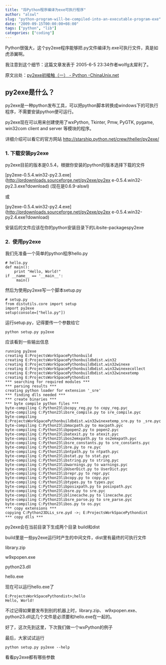 ```yaml
---
title: "将Python程序编译为exe可执行程序"
author: "alswl"
slug: "python-program-will-be-compiled-into-an-executable-program-exe"
date: "2009-09-15T00:00:00+08:00"
tags: ["python", "lib"]
categories: ["coding"]
---
```


Python很强大，这个py2exe程序能够把.py文件编译为.exe可执行文件，真是如虎添翼啊。

我注意到这个细节：这篇文章发表于 2005-6-5 23:34作者wolfg太犀利了。

原文出处：[py2exe初接触（一） - Python -ChinaUnix.net](http://bbs3.chinaunix.net/thread-556861-1-1.html)

## py2exe是什么？

py2exe是一种python发布工具，可以把python脚本转换成windows下的可执行程序，不需要安装python便可运行。

py2exe现在可以用来创建使用了wxPython, Tkinter, Pmw, PyGTK, pygame, win32com client and
server 等模块的程序。

详细介绍可以看它的官方网站 http://starship.python.net/crew/theller/py2exe/

### 1. 下载安装py2exe

py2exe目前的版本是0.5.4，根据你安装的python的版本选择下载的文件

[py2exe-0.5.4.win32-py2.3.exe](http://prdownloads.sourceforge.net/py2exe/py2ex
e-0.5.4.win32-py2.3.exe?download) (现在是0.6.9-alswl)

或

[py2exe-0.5.4.win32-py2.4.exe](http://prdownloads.sourceforge.net/py2exe/py2ex
e-0.5.4.win32-py2.4.exe?download)

安装后的文件应该在你的python安装目录下的Libsite-packagespy2exe

### 2.  使用py2exe

我们先准备一个简单的python程序hello.py

    # hello.py
    def main():
        print "Hello, World!"
    if __name__ == '__main__':
         main()

然后为使用py2exe写一个脚本setup.py

    # setup.py
    from distutils.core import setup
    import py2exe
    setup(console=["hello.py"])

运行setup.py，记得要传一个参数给它

    python setup.py py2exe

应该看到一些输出信息

    running py2exe
    creating E:ProjectsWorkSpacePythonbuild
    creating E:ProjectsWorkSpacePythonbuildbdist.win32
    creating E:ProjectsWorkSpacePythonbuildbdist.win32winexe
    creating E:ProjectsWorkSpacePythonbuildbdist.win32winexecollect
    creating E:ProjectsWorkSpacePythonbuildbdist.win32winexetemp
    creating E:ProjectsWorkSpacePythondist
    *** searching for required modules ***
    *** parsing results ***
    creating python loader for extension '_sre'
    *** finding dlls needed ***
    *** create binaries ***
    *** byte compile python files ***
    byte-compiling C:Python23libcopy_reg.py to copy_reg.pyc
    byte-compiling C:Python23libsre_compile.py to sre_compile.pyc
    byte-compiling E:ProjectsWorkSpacePythonbuildbdist.win32winexetemp_sre.py to _sre.pyc
    byte-compiling C:Python23libmacpath.py to macpath.pyc
    byte-compiling C:Python23libpopen2.py to popen2.pyc
    byte-compiling C:Python23libatexit.py to atexit.pyc
    byte-compiling C:Python23libos2emxpath.py to os2emxpath.pyc
    byte-compiling C:Python23libsre_constants.py to sre_constants.pyc
    byte-compiling C:Python23libre.py to re.pyc
    byte-compiling C:Python23libntpath.py to ntpath.pyc
    byte-compiling C:Python23libstat.py to stat.pyc
    byte-compiling C:Python23libstring.py to string.pyc
    byte-compiling C:Python23libwarnings.py to warnings.pyc
    byte-compiling C:Python23libUserDict.py to UserDict.pyc
    byte-compiling C:Python23librepr.py to repr.pyc
    byte-compiling C:Python23libcopy.py to copy.pyc
    byte-compiling C:Python23libtypes.py to types.pyc
    byte-compiling C:Python23libposixpath.py to posixpath.pyc
    byte-compiling C:Python23libsre.py to sre.pyc
    byte-compiling C:Python23liblinecache.py to linecache.pyc
    byte-compiling C:Python23libsre_parse.py to sre_parse.pyc
    byte-compiling C:Python23libos.py to os.pyc
    *** copy extensions ***
    copying C:Python23DLLs_sre.pyd ->; E:ProjectsWorkSpacePythondist
    *** copy dlls ***

py2exe会在当前目录下生成两个目录 build和dist

build里是一些py2exe运行时产生的中间文件，dist里有最终的可执行文件

library.zip

w9xpopen.exe

python23.dll

hello.exe

现在可以运行hello.exe了

    E:ProjectsWorkSpacePythondist>;hello
    Hello, World!

不过记得如果要发布到别的机器上时，library.zip、
w9xpopen.exe、python23.dll这几个文件是必须要和hello.exe在一起的。

好了，这次先到这里，下次我们做一个wxPython的例子

最后，大家试试运行

    python setup.py py2exe --help

看看py2exe都有哪些参数
